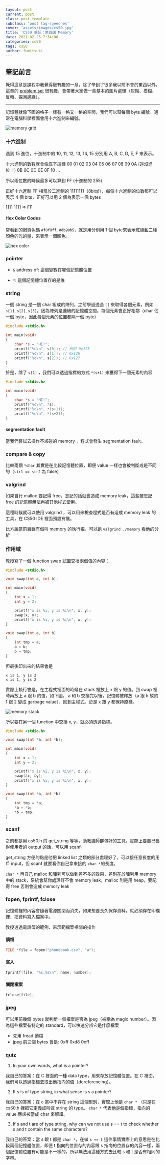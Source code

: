 ```yaml
---
layout: post
current: post
class: post-template
subclass: 'post tag-speeches'
cover: 'assets/images/cs50.jpg'
title: 'CS50 筆記：第四講 Memory'
date: 2021-02-25 7:34:00
categories: cs50
tags: cs50
author: fumitsuki
---
```


## 筆記前言

覺得這章是課程中我覺得蠻有趣的一章，除了學到了很多我以前不會的東西以外，這章的 [problem set](https://cs50.harvard.edu/college/2020/fall/psets/4/filter/more/) 很有趣，會帶著大家做一些基本的圖片處理（灰階、模糊、反轉、探測邊緣）。

---

記憶體就像下圖的格子一樣有一格又一格的空間，我們可以幫每個 byte 編號。通常在電腦科學裡面會用十六進制來編號。

![memory grid](assets/images/cs50_memory_1.png)

### 十六進制

遇到 15 進位，十進制中的 10, 11, 12, 13, 14, 15 分別用 A, B, C, D, E, F 來表示。

十六進制的數數就會像底下這樣
00
01
02
03
04
05
06
07
08
09
0A (還沒進位！)
0B
0C
0D
0E
0F
10
...

所以兩位數的時候最多可以算到 FF (十進制的 255)

正好十六進制 FF 相當於二進制的 11111111（8bits!），每個十六進制的位數都可以表示 4 個 bits，正好可以用 2 個為表示一個 bytes

1111 1111 => FF

#### Hex Color Codes

常看到的網頁色碼 `#f0f8ff`, `#db90b5`，就是用分別用 1 個 byte來表示紅綠藍三種顏色的光的量，來表示一個顏色。

![hex color](assets/images/cs50_memory_2.png)

### pointer

- `&` address of: 這個變數在哪個記憶體位置

- `*`: 這個記憶體位置存的是誰

### string

一個 string 是一個 char 組成的陣列，之前學過透過 `[]` 來取得各個元素，例如 `s[1]`, `s[2]`, `s[3]`。因為陣列是連續的記憶體空間，每個元素會正好相鄰（char 佔一個 byte，因此每個元素的位置都隔一個 byte）

```c
#include <stdio.h>

int main(void)
{
    char *s = "HI!";
    printf("%c\n", s[0]); // 例如 0x125
    printf("%c\n", s[1]); // 0x126
    printf("%c\n", s[2]); // 0x127
}
```

於是，除了 `s[1]` ，我們可以透過指標的方式 `*(s+1)` 來獲得下一個元素的內容

```c
#include <stdio.h>

int main(void)
{
    char *s = "HI!";
    printf("%c\n", *s);
    printf("%c\n", *(s+1));
    printf("%c\n", *(s+2));
}
```

#### segmentation fault

當我們嘗試去操作不該碰的 memory ，程式會發生 segmentation fault。


### compare & copy

比較兩個 `*char` 其實是在比較記憶體位置，即便 value 一樣也會被判斷成是不同的（`str1 == str2` 為 false）

### valgrind

如果自行 malloc 要記得 free，忘記的話就會造成 memory leak，這些被忘記 free 的記憶體無法再被其他程式使用。

這種時候就可以使用 valgrind ，可以用來檢查程式是否有造成 memory leak 的工具，在 CS50 IDE 裡面預設有裝。

比方說當前目錄有個叫 memory 的執行檔，可以跑 `valgrind ./memory` 看他的分析

### 作用域

教授寫了一個 function swap 試圖交換兩個值的內容：

```c
#include <stdio.h>

void swap(int a, int b);

int main(void)
{
    int x = 1;
    int y = 2;

    printf("x is %i, y is %i\n", x, y);
    swap(x, y);
    printf("x is %i, y is %i\n", x, y);
}

void swap(int a, int b)
{
    int tmp = a;
    a = b;
    b = tmp;
}
```

但最後印出來的結果會是

```
x is 1, y is 2
x is 1, y is 2
```

實際上執行會是，在主程式裡面的時候在 stack 裡放上 x 跟 y 的值。到 swap 裡時再放上 a 跟 b 的值，如下圖。 a 和 b 交換完以後，記憶體被釋放（a 跟 b 放的 1 跟 2 變成 garbage value），回到主程式。於是 x 跟 y 都保持原樣。

![memory stack](assets/images/cs50_memory_3.png)

所以要在另一個 function 中交換 x, y，就必須透過指標。

```c
#include <stdio.h>

void swap(int *a, int *b);

int main(void)
{
    int x = 1;
    int y = 2;

    printf("x is %i, y is %i\n", x, y);
    swap(&x, &y);
    printf("x is %i, y is %i\n", x, y);
}

void swap(int *a, int *b)
{
    int tmp = *a;
    *a = *b;
    *b = tmp;
}
```

### scanf

之前都是用 cs50.h 的 get_string 等等，助教講師群包好的工具。實際上要自己獲得使用者的 output 的話，可以用 scanf。

get_string 方便的點是他把 linked list 之類的部分處理好了，可以接任意長度的用戶 input，但 scanf 就要看你自己拿來接的 `char *`的長度。

`char *` 再自己 malloc 和陣列可以做到差不多的效果，差別在於陣列用 memory 中的 stack，系統會幫你處理好不會 memory leak，malloc 則是用 heap，要記得 free 否則會造成 memory leak

### fopen, fprintf, fclose

記憶體裡的內容會隨著電源關閉而消失，如果想要長久保存資料，就必須存在印碟裡，把資料寫入檔案中。

教授透過電話簿的範例，來示範檔案相關的操作

#### 讀檔

```c
FILE *file = fopen("phonebook.csv", "a");
```

#### 寫入
```c
fprintf(file, "%s,%s\n", name, number);
```

#### 關閉檔案
```c
fclose(file);
```

### jpeg

可以用前幾個 bytes 就判斷一個檔案是否為 jpeg（被稱為 magic number）。因為這些檔案有特定的 standard，可以快速分辨它是什麼檔案

- 先用 fread 讀檔
- jpeg 前三個 bytes 會是: 0xff 0xd8 0xff

### quiz

1) In your own words, what is a pointer?

我自己的答案：在 C 裡面的一種 data type，用來存放記憶體位置。在 C 裡面，我們可以透過指標去取出他指向的值（dereferencing）。

2) If s is of type string, in what sense is s a pointer?

我自己的答案：在 c 當中不存在 string 這個型別，實際上他是 `char *` （只是在 cs50.h 裡把它定義成叫做 string 的 type。 `char *` 代表他是個指標，指向的 value 應該被當成 char 來解讀。

3) If s and t are of type string, why can we not use s == t to check whether s and t contain the same characters?

我自己的答案：當 s 跟 t 都是 `char *`，在做 `s == t` 這件事情實際上的意思是在比較兩個記憶體位置，即便 t 指向的位置存的內容跟 s 指向的位置存的內容一樣，兩個記憶體位置有可能是不一樣的，所以無法用這種方式去比較 s 和 t 是否有相同的字串。

